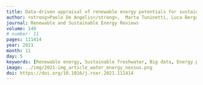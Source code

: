 ```yaml
---
title: Data-driven appraisal of renewable energy potentials for sustainable freshwater production in Africa
author: <strong>Paolo De Angelis</strong>,  Marta Tuninetti, Luca Bergamasco, Luca Calianno, Pietro Asinari, Francesco Laio, Matteo Fasano
journal: Renewable and Sustainable Energy Reviews
volume: 149
# number: 11
pages: 111414
year: 2021
month: 11
day: 5
keywords: [Renewable energy, Sustainable freshwater, Big data, Energy policies, Water, Water–energy nexus, Africa]
image: ../img/2021-img_article_water_energy_nexsus.png
doi: https://doi.org/10.1016/j.rser.2021.111414
---
```


